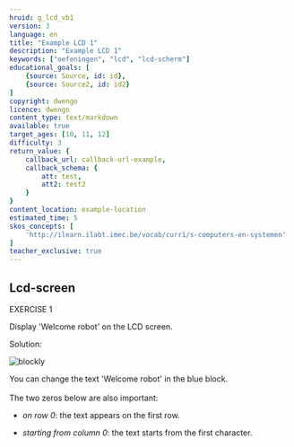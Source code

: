 ```yaml
---
hruid: g_lcd_vb1
version: 3
language: en
title: "Example LCD 1"
description: "Example LCD 1"
keywords: ["oefeningen", "lcd", "lcd-scherm"]
educational_goals: [
    {source: Source, id: id}, 
    {source: Source2, id: id2}
]
copyright: dwengo
licence: dwengo
content_type: text/markdown
available: true
target_ages: [10, 11, 12]
difficulty: 3
return_value: {
    callback_url: callback-url-example,
    callback_schema: {
        att: test,
        att2: test2
    }
}
content_location: example-location
estimated_time: 5
skos_concepts: [
    'http://ilearn.ilabt.imec.be/vocab/curr1/s-computers-en-systemen'
]
teacher_exclusive: true
---
```

## Lcd-screen

EXERCISE 1

Display 'Welcome robot' on the LCD screen.

Solution:

![blockly](@learning-object/lcd_m1/en/3)

<div class="alert alert-box alert-success">
You can change the text 'Welcome robot' in the blue block.<br><br>
The two zeros below are also important:<br>
<ul><li><em>on row 0</em>: the text appears on the first row.</li></ul>
<ul><li><em>starting from column 0</em>: the text starts from the first character.</li></ul>
</div>